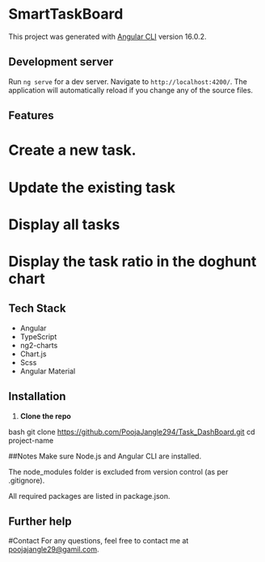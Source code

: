 # SmartTaskBoard

This project was generated with [Angular CLI](https://github.com/angular/angular-cli) version 16.0.2.

## Development server

Run `ng serve` for a dev server. Navigate to `http://localhost:4200/`. The application will automatically reload if you change any of the source files.

## Features
# Create a new task.
# Update the existing task
# Display all tasks
# Display the task ratio in the doghunt chart

##  Tech Stack
- Angular
- TypeScript
- ng2-charts
- Chart.js
- Scss
- Angular Material

## Installation

1. **Clone the repo**

bash
git clone https://github.com/PoojaJangle294/Task_DashBoard.git
cd project-name

##Notes
Make sure Node.js and Angular CLI are installed.

The node_modules folder is excluded from version control (as per .gitignore).

All required packages are listed in package.json.

## Further help
#Contact
For any questions, feel free to contact me at poojajangle29@gamil.com.
